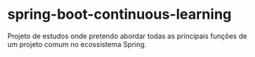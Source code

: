 # spring-boot-continuous-learning

Projeto de estudos onde pretendo abordar todas as principais funções de um projeto comum no ecossistema Spring.
